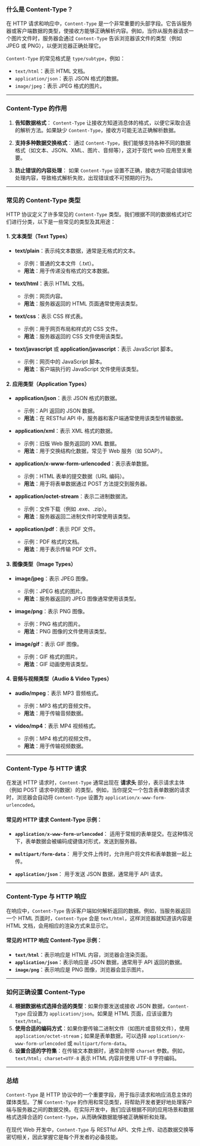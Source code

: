 ### **什么是 Content-Type？**

在 HTTP 请求和响应中，`Content-Type` 是一个非常重要的头部字段。它告诉服务器或客户端数据的类型，使接收方能够正确解析内容。例如，当你从服务器请求一个图片文件时，服务器会通过 `Content-Type` 告诉浏览器该文件的类型（例如 JPEG 或 PNG），以便浏览器正确处理它。

`Content-Type` 的常见格式是 `type/subtype`，例如：

- `text/html`：表示 HTML 文档。
- `application/json`：表示 JSON 格式的数据。
- `image/jpeg`：表示 JPEG 格式的图片。

---

### **Content-Type 的作用**

1. **告知数据格式**： `Content-Type` 让接收方知道消息体的格式，以便它采取合适的解析方法。如果缺少 `Content-Type`，接收方可能无法正确解析数据。
    
2. **支持多种数据交换格式**： 通过 `Content-Type`，我们能够支持各种不同的数据格式（如文本、JSON、XML、图片、音频等），这对于现代 web 应用至关重要。
    
3. **防止错误的内容处理**： 如果 `Content-Type` 设置不正确，接收方可能会错误地处理内容，导致格式解析失败，出现错误或不可预期的行为。
    

---

### **常见的 Content-Type 类型**

HTTP 协议定义了许多常见的 `Content-Type` 类型。我们根据不同的数据格式对它们进行分类，以下是一些常见的类型及其用途：

#### 1. **文本类型（Text Types）**

- **text/plain**：表示纯文本数据，通常是无格式的文本。
    
    - 示例：普通的文本文件（.txt）。
    - **用法**：用于传递没有格式的文本数据。
- **text/html**：表示 HTML 文档。
    
    - 示例：网页内容。
    - **用法**：服务器返回的 HTML 页面通常使用该类型。
- **text/css**：表示 CSS 样式表。
    
    - 示例：用于网页布局和样式的 CSS 文件。
    - **用法**：服务器返回的 CSS 文件使用该类型。
- **text/javascript** 或 **application/javascript**：表示 JavaScript 脚本。
    
    - 示例：网页中的 JavaScript 脚本。
    - **用法**：客户端执行的 JavaScript 文件使用该类型。

#### 2. **应用类型（Application Types）**

- **application/json**：表示 JSON 格式的数据。
    
    - 示例：API 返回的 JSON 数据。
    - **用法**：在 RESTful API 中，服务器和客户端通常使用该类型传输数据。
- **application/xml**：表示 XML 格式的数据。
    
    - 示例：旧版 Web 服务返回的 XML 数据。
    - **用法**：用于交换结构化数据，常见于 Web 服务（如 SOAP）。
- **application/x-www-form-urlencoded**：表示表单数据。
    
    - 示例：HTML 表单的提交数据（URL 编码）。
    - **用法**：用于将表单数据通过 POST 方法提交到服务器。
- **application/octet-stream**：表示二进制数据流。
    
    - 示例：文件下载（例如 .exe、.zip）。
    - **用法**：服务器返回二进制文件时常使用该类型。
- **application/pdf**：表示 PDF 文件。
    
    - 示例：PDF 格式的文档。
    - **用法**：用于表示传输 PDF 文件。

#### 3. **图像类型（Image Types）**

- **image/jpeg**：表示 JPEG 图像。
    
    - 示例：JPEG 格式的图片。
    - **用法**：服务器返回的 JPEG 图像通常使用该类型。
- **image/png**：表示 PNG 图像。
    
    - 示例：PNG 格式的图片。
    - **用法**：PNG 图像的文件使用该类型。
- **image/gif**：表示 GIF 图像。
    
    - 示例：GIF 格式的图片。
    - **用法**：GIF 动画使用该类型。

#### 4. **音频与视频类型（Audio & Video Types）**

- **audio/mpeg**：表示 MP3 音频格式。
    
    - 示例：MP3 格式的音频文件。
    - **用法**：用于传输音频数据。
- **video/mp4**：表示 MP4 视频格式。
    
    - 示例：MP4 格式的视频文件。
    - **用法**：用于传输视频数据。

---

### **Content-Type 与 HTTP 请求**

在发送 HTTP 请求时，`Content-Type` 通常出现在 **请求头** 部分，表示请求主体（例如 POST 请求中的数据）的类型。例如，当你提交一个包含表单数据的请求时，浏览器会自动将 `Content-Type` 设置为 `application/x-www-form-urlencoded`。

#### **常见的 HTTP 请求 Content-Type 示例：**

- **`application/x-www-form-urlencoded`**： 适用于常规的表单提交。在这种情况下，表单数据会被编码成键值对形式，发送到服务器。
    
- **`multipart/form-data`**： 用于文件上传时，允许用户将文件和表单数据一起上传。
    
- **`application/json`**： 用于发送 JSON 数据，通常用于 API 请求。
    

---

### **Content-Type 与 HTTP 响应**

在响应中，`Content-Type` 告诉客户端如何解析返回的数据。例如，当服务器返回一个 HTML 页面时，`Content-Type` 会是 `text/html`，这样浏览器就知道该内容是 HTML 文档，会用相应的渲染方式来显示它。

#### **常见的 HTTP 响应 Content-Type 示例：**

- **`text/html`**：表示响应是 HTML 内容，浏览器会渲染页面。
- **`application/json`**：表示响应是 JSON 数据，通常用于 API 返回的数据。
- **`image/png`**：表示响应是 PNG 图像，浏览器会显示图片。

---

### **如何正确设置 Content-Type**

4. **根据数据格式选择合适的类型**：如果你要发送或接收 JSON 数据，`Content-Type` 应设置为 `application/json`。如果是 HTML 页面，应该设置为 `text/html`。
5. **使用合适的编码方式**：如果你要传输二进制文件（如图片或音频文件），使用 `application/octet-stream`；如果是表单数据，可以选择 `application/x-www-form-urlencoded` 或 `multipart/form-data`。
6. **设置合适的字符集**：在传输文本数据时，通常会附带 `charset` 参数。例如，`text/html; charset=UTF-8` 表示 HTML 内容并使用 UTF-8 字符编码。

---

### **总结**

`Content-Type` 是 HTTP 协议中的一个重要字段，用于指示请求和响应消息主体的媒体类型。了解 `Content-Type` 的作用和常见类型，将帮助开发者更好地处理客户端与服务器之间的数据交换。在实际开发中，我们应该根据不同的应用场景和数据格式选择合适的 `Content-Type`，从而确保数据能够被正确解析和处理。

在现代 Web 开发中，`Content-Type` 与 RESTful API、文件上传、动态数据交换等密切相关，因此掌握它是每个开发者的必备技能。